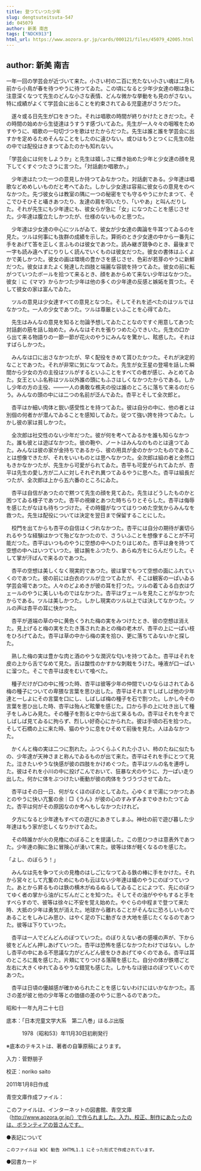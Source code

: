 ```yaml
---
title: 登つていつた少年
slug: dengtsuteitsuta-547
id: 045079
author: 新美 南吉
tags: ["NDCK913"]
html_url: https://www.aozora.gr.jp/cards/000121/files/45079_42005.html
---
```


## author: 新美 南吉

一年一回の学芸会が近づいて来た。小さい村の二百に充たない小さい魂は二月も前から小鳥が春を待つやうに待つてゐた。この頃になると少年少女達の眼は急に注意深くなつて先生のどんな小さな表情、どんな微かな挙動をも見のがさない。特に成績がよくて学芸会に出ることを約束されてゐる児童達がさうだつた。

　遂々或る日先生が口をきつた。それは唱歌の時間が終りかけたときだつた。その時間の始めから生徒達はうすうす感づいてゐた。先生が一人々々の咽喉をためすやうに、唱歌の一句切づつを歌はせたからだつた。先生は誰と誰を学芸会に出すかを定めるためそんなことをしたのに違ひない。或ひはもうとつくに先生の肚の中では配役はきまつてゐたのかも知れない。

「学芸会には何をしようか」と先生は嬉しさに輝き始めた少年と少女達の顔を見下してくすぐつたさうに言つた。「対話劇か唱歌か。」

　少年達はたつた一つの意見しか持つてゐなかつた。対話劇である。少年達は唱歌などめめしいものだと考へてゐた。しかし少女達は容易に彼女らの意見をのべなかつた。先づ彼女らは教室の隅に一つの秘密をでも守るやうにかたまつて、そこでひそひそと囁きあつたり、友達の肩を叩いたり、「いやあ」と叫んだりした。それが先生にも少年達にも、彼女らが急に「女」になつたことを感じさせた。少年達は腹立たしかつたが、仕様のないものと思つた。

　少年達は少女達の中心にツルがゐて、彼女が少女達の輿論を牛耳つてゐるのを見た。ツルは何事にも抜群の成績を示した。算術のとき少女達の中から一番先に手をあげて答を正しく言ふものは彼女であつた。読み継ぎ競争のとき、最後まで一字も読み違へずにりりしく読んでいくものは彼女だつた。彼女の書体はふくよかで美しかつた。彼女の画は環境の豊かさを感じさせ、色彩が若芽のやうに新鮮だつた。彼女はまたよく発達した四肢と端麗な容貌を持つてゐた。彼女の前に転がつていつたボールを拾つて来るとき、顔をあからめて来ない少年はなかつた。彼女｜に《ママ》からかつた少年は他の多くの少年達の反感と嫉妬を買つた。そして彼女の家は富んでゐた。

　ツルの意見は少女達すべての意見となつた。そしてそれを述べたのはツルではなかつた。一人の少女であつた。ツルは尊厳といふことを心得てゐた。

　先生はみんなの意見を知ると勿論予想してゐたことなのですぐ用意してあつた対話劇の筋を話し始めた。みんなはそれを張りつめた心できいた。先生の口から出て来る物語りの一節一節が花火のやうにみんなを驚かし、眩惑した。それはすばらしかつた。

　みんなは口に出さなかつたが、早く配役をきめて貰ひたかつた。それが決定的なことであつた。それが非常に気になつてゐた。先生が女王星の登場を話した瞬間から少女の方の主役はツルがするといふことをすべての者が感じ、みとめてゐた。女王といふ名称はツル以外誰の頭にもふさはしくなかつたからである。しかし少年の方の主役、――一人の勇敢な樵夫の役は誰のところに落ちて来るのだらう。みんなの頭の中には二つの名前が泛んでゐた。杏平とそして全次郎と。

　杏平はか細い肉体と鋭い感受性とを持つてゐた。彼は自分の中に、他の者とは別個の何者かが潜んでゐることを感知してゐた。従つて強い誇を持つてゐた。しかし彼の家は貧しかつた。

　全次郎は社交性のない少年だつた。彼が何を考へてゐるかを誰も知らなかつた。誰も彼とは遊ばなかつた。彼の鞄や、ノートはみんなのものとは違つてゐた。みんなは彼の家が金持ちであるから、彼の用具が金のかかつたものであることは想像できたが、それをいいものとは思へなかつた。全次郎は組の者と全然口もきかなかつたが、先生から可愛がられてゐた。杏平も可愛がられてゐたが、杏平は先生の愛し方が二人に対しそれぞれ異つてゐるやうに思へた。杏平は組長だつたが、全次郎は上から五六番のところにゐた。

　杏平は自信があつたので黙つて先生の顔を見てゐた。先生はどうしたものかと困つてゐる様子であつた。杏平の視線とあつた時ちらりとそらした。杏平は侮辱を感じたがなほも待ちつづけた。その時鐘がなつてはりつめた空気からみんなを救つた。先生は配役については決定を翌日まで保留することにした。

　校門を出てからも杏平の自信はくづれなかつた。杏平には自分の期待が裏切られるやうな経験はかつて殆どなかつたので、さういふことを想像することが不可能だつた。杏平はいつものやうに空想の中へひたりはじめた。杏平は身を持つて空想の中へはいつていつた。彼は腕をふつたり、あらぬ方をにらんだりした。そして掌が汗ばんで来るのであつた。

　杏平の空想は美しくなく現実的であつた。彼は掌でもつて空想の面にふれていくのであつた。彼の前には白衣のツルが立つてゐたが、そこは観客の一ぱいゐる学芸会場であつた。人々のどよめきが彼の耳を打つた。ツルの着てゐる白衣はヴェールのやうに美しいものではなかつた。杏平はヴェールを見たことがなかつたからである。ツルは美しかつた。しかし現実のツル以上では決してなかつた。ツルの声は杏平の耳に快かつた。

　杏平が道端の草の中に黄色くうれた梅の実をみつけたとき、彼の空想は消えた。見上げると梅の実をたたき落されたあとの梅の老木が、杏平の上に一ぱい枝をひろげてゐた。杏平は草の中から梅の実を拾ひ、更に落ちてゐないかと探した。

　熟した梅の実は豊かな肉と酒のやうな潤沢な匂いを持つてゐた。杏平はそれを皮の上から舌でなめて見た。舌は酸性のかすかな刺戟をうけた。唾液が口一ぱいに溜つた。そこで杏平は皮をむいて喰べた。

　種子だけが口の中に残つた時、杏平は彼等少年の仲間でいひならはされてゐる梅の種子についての卑猥な言葉を思ひ出した。杏平はそれまでしばしば他の少年達と一しよにその言葉を口にし、しばしば梅の種子を石で割つた。しかし今その言葉を思ひ出した時、杏平は殆んど眩暈を感じた。口から手の上に吐き出して種子をしみじみ見た。その種子を割ると中から出て来るもの。杏平はそれを今までしばしば見てゐるに拘らず、烈しい好奇心にかられた。彼は手頃の石を拾つた。そして石橋の上に来た時、猫のやうに息をひそめて前後を見た。人はゐなかつた。

　かくんと梅の実は二つに割れた。ふつくらふくれた小さい、柿のたねに似たもの、少年達が天神さまと称んでゐるものが出て来た。杏平はそれを手にとつて見た。泣きたいやうな快感が彼の四肢をかけめぐつた。杏平はツルの名を連呼した。彼はそれを小川の中に投げこんでおいて、狂暴な犬のやうに、力一ぱい走り出した。何かに体をぶつけたい衝動が彼の肉体をうづうづさせてゐた。



　杏平はその日一日、何がなくほのぼのとしてゐた。心ゆくまで湯につかつたあとのやうに快い亢奮の余｜□《うん》が彼の心のすみずみまでゆきわたつてゐた。杏平は何がその原因なのか考へもしなかつたけれど。



　夕方になると少年達もすべての遊びにあきてしまふ。神社の前で遊び暮した少年達はもう家が恋しくなりかけてゐた。

　その時誰かが火の見櫓にのぼることを提議した。この思ひつきは意表外であつた。少年達の胸に急に冒険心が湧いて来た。彼等は体が軽くなるのを感じた。

「よし、のぼらう！」

　みんなは先を争つて火の見櫓のはしごになつてゐる鉄の棒に手をかけた。それから営々として亢奮のためにものも云はない少年達は蟻のやうにのぼつていつた。あとから昇るものは鉄の横木がぬるぬるしてゐることによつて、先にのぼつてゆく者の掌から油がにぢんだことを知つた。そしてその油がややもすると手をすべらすので、彼等は徐々に不安を覚え始めた。やぐらの中程まで登つて来た時、大抵の少年は勇気が消えた。地球から離れることがそんなに恐ろしいものであることをしみじみ思ひ、はやく足の下に動ぎなき大地を感じたくなるのであつた。彼等は下りていつた。

　杏平は一人でどんどんのぼつていつた。のぼりえない者の感嘆の声が、下から彼をどんどん押しあげていつた。杏平は恐怖を感じなかつたわけではない。しかし杏平の中にある不思議な力がどんどん彼をひきあげてゆくのである。杏平は耳のところに風を感じた。片頬にてりつける落陽を感じた。自分の体が鉄塔ごと左右に大きくゆれてゐるやうな錯覚も感じた。しかもなほ彼はのぼつていくのであつた。

　杏平は日頃の優越感が確かめられたことを感じないわけにはいかなかつた。高さの差が彼と他の少年等との価値の差のやうに思へるのであつた。

昭和十一年九月二十七日













底本：「日本児童文学大系　第二八巻」ほるぷ出版

　　　1978（昭和53）年11月30日初刷発行

※底本のテキストは、著者の自筆原稿によります。

入力：菅野朋子

校正：noriko saito

2011年1月8日作成

青空文庫作成ファイル：

このファイルは、インターネットの図書館、青空文庫（http://www.aozora.gr.jp/）で作られました。入力、校正、制作にあたったのは、ボランティアの皆さんです。











●表記について


	このファイルは W3C 勧告 XHTML1.1 にそった形式で作成されています。







●図書カード